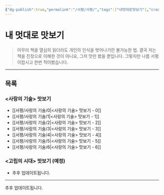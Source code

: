 ```yaml
---
{"dg-publish":true,"permalink":"/서평/서평/","tags":["내멋대로맛보기"],"created":"2024-02-08T15:27:29.404+09:00","updated":"2024-03-15T09:21:36.846+09:00"}
---
```



# 내 멋대로 맛보기

> 아무리 책을 열심히 읽더라도 개인의 인식을 벗어나기란 불가능한 법.
> 결국 저는 책을 진정으로 이해한 것이 아니요, 그저 맛만 봤을 뿐입니다.
> 그렇지만 나름 서평이랍시고 한번 적어봤습니다.
---

## 목록

### <사랑의 기술> 맛보기
+ [[서평/사랑의 기술/0\|<사랑의 기술> 맛보기 - 0]]
+ [[서평/사랑의 기술/1\|<사랑의 기술> 맛보기 - 1]]
+ [[서평/사랑의 기술/2\|<사랑의 기술> 맛보기 - 2]]
+ [[서평/사랑의 기술/3\|<사랑의 기술> 맛보기 - 3]]
+ [[서평/사랑의 기술/4\|<사랑의 기술> 맛보기 - 4]]
+ [[서평/사랑의 기술/5\|<사랑의 기술> 맛보기 - 5]]
+ [[서평/사랑의 기술/6\|<사랑의 기술> 맛보기 - 6]]

### <고립의 시대> 맛보기 (예정)
+ 추후 업데이트됩니다.

---

추후 업데이트됩니다.